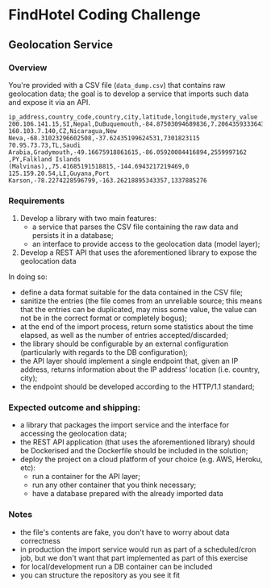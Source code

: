 # FindHotel Coding Challenge

## Geolocation Service

### Overview
You're provided with a CSV file (`data_dump.csv`) that contains raw geolocation data; the goal is to develop a service that imports such data and expose it via an API.

```
ip_address,country_code,country,city,latitude,longitude,mystery_value
200.106.141.15,SI,Nepal,DuBuquemouth,-84.87503094689836,7.206435933364332,7823011346
160.103.7.140,CZ,Nicaragua,New Neva,-68.31023296602508,-37.62435199624531,7301823115
70.95.73.73,TL,Saudi Arabia,Gradymouth,-49.16675918861615,-86.05920084416894,2559997162
,PY,Falkland Islands (Malvinas),,75.41685191518815,-144.6943217219469,0
125.159.20.54,LI,Guyana,Port Karson,-78.2274228596799,-163.26218895343357,1337885276
```

### Requirements
1. Develop a library with two main features:
    * a service that parses the CSV file containing the raw data and persists it in a database;
    * an interface to provide access to the geolocation data (model layer);
1. Develop a REST API that uses the aforementioned library to expose the geolocation data

In doing so:
* define a data format suitable for the data contained in the CSV file;
* sanitize the entries (the file comes from an unreliable source; this means that the entries can be duplicated, may miss some value, the value can not be in the correct format or completely bogus);
* at the end of the import process, return some statistics about the time elapsed, as well as the number of entries accepted/discarded;
* the library should be configurable by an external configuration (particularly with regards to the DB configuration);
* the API layer should implement a single endpoint that, given an IP address, returns information about the IP address' location (i.e. country, city);
* the endpoint should be developed according to the HTTP/1.1 standard;

### Expected outcome and shipping:
* a library that packages the import service and the interface for accessing the geolocation data;
* the REST API application (that uses the aforementioned library) should be Dockerised and the Dockerfile should be included in the solution;
* deploy the project on a cloud platform of your choice (e.g. AWS, Heroku, etc):
    * run a container for the API layer;
    * run any other container that you think necessary;
    * have a database prepared with the already imported data

### Notes
* the file's contents are fake, you don't have to worry about data correctness
* in production the import service would run as part of a scheduled/cron job, but we don't want that part implemented as part of this exercise
* for local/development run a DB container can be included
* you can structure the repository as you see it fit
